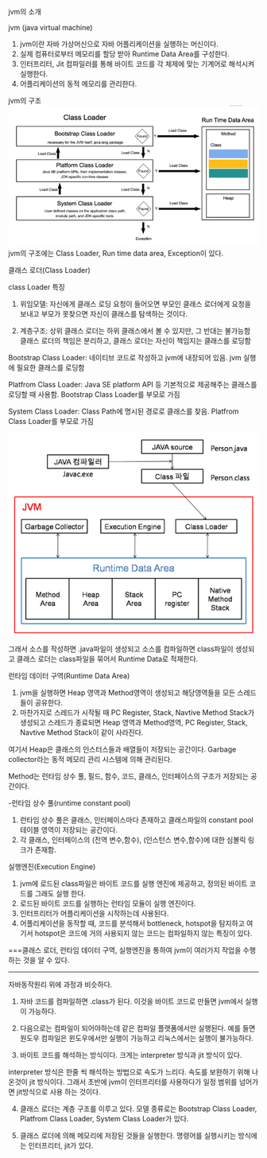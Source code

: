jvm의 소개

jvm (java virtual machine)
1. jvm이란 자바 가상머신으로 자바 어플리케이션을 실행하는 머신이다.
2. 실제 컴퓨터로부터 메모리를 할당 받아 Runtime Data Area를 구성한다.
3. 인터프리터, Jit 컴파일러를 통해 바이트 코드를 각 체제에 맞는 기계어로 해석시켜 실행한다.
4. 어플리케이션의 동적 메모리를 관리한다.

jvm의 구조
![alt text](image-2.png) jvm의 구조에는 Class Loader, Run time data area, Exception이 있다.

클래스 로더(Class Loader)

class Loader 특징

1. 위임모델: 자신에게 클래스 로딩 요청이 들어오면 부모인 클래스 로더에게 요청을 보내고 부모가 못찾으면 자신이 클래스를 탐색하는 것이다.

2. 계층구조: 상위 클래스 로더는 하위 클래스에서 볼 수 있지만, 그 반대는 불가능함 클래스 로더의 책임은 분리하고, 클래스 로더는 자신이 책임지는 클래스를 로딩함


Bootstrap Class Loader: 네이티브 코드로 작성하고 jvm에 내장되어 있음. jvm 실행에 필요한 클래스를 로딩함

Platfrom Class Loader: Java SE platform API 등 기본적으로 제공해주는 클래스를 로딩할 때 사용함. Bootstrap Class Loader를 부모로 가짐

System Class Loader: Class Path에 명시된 경로로 클래스를 찾음. Platfrom Class Loader를 부모로 가짐


![alt text](image-3.png)


그래서 소스를 작성하면 .java파일이 생성되고 소스를 컴파일하면 class파일이 생성되고 클래스 로더는 class파일을 묶어서 Runtime Data로 적재한다.

런타임 데이터 구역(Runtime Data Area)

1. jvm을 실행하면 Heap 영역과 Method영역이 생성되고 해당영역들을 모든 스레드들이 공유한다.
2. 마찬가지로 스레드가 시작될 때 PC Register, Stack, Navtive Method Stack가 생성되고 스레드가 종료되면 Heap 영역과 Method영역, PC Register, Stack, Navtive Method Stack이 같이 사라진다.

여기서 Heap은 클래스의 인스터스들과 배열들이 저장되는 공간이다.
Garbage collector라는 동적 메모리 관리 시스템에 의해 관리된다.

Method는 런타임 상수 풀, 필드, 함수, 코드, 클래스, 인터페이스의 구조가 저장되는 공간이다.

-런타임 상수 풀(runtime constant pool)

1. 런타임 상수 풀은 클래스, 인터페이스마다 존재하고 클래스파일의 constant pool 테이블 영역이 저장되는 공간이다.
2. 각 클래스, 인터페이스의 (전역 변수,함수), (인스턴스 변수,함수)에 대한 심볼릭 링크가 존재함.


실행엔진(Execution Engine)
1. jvm에 로드된 class파일은 바이트 코드를 실행 엔진에 제공하고, 정의된 바이트 코드를 그래도 실행 한다. 
2. 로드된 바이트 코드를 실행하는 런타임 모듈이 실행 엔진이다.
3. 인터프리터가 어플리케이션을 시작하는데 사용된다.
4. 어플리케이션을 동작할 때, 코드를 분석해서 bottleneck, hotspot을 탐지하고
여기서 hotspot은 코드에 거의 사용되지 않는 코드는 컴파일하지 않는 특징이 있다.

===클래스 로더, 런타임 데이터 구역, 실행엔진을 통하여 jvm이 여러가지 작업을 수행하는 것을 알 수 있다.




-------------------
자바동작원리
위에 과정과 비슷하다.

1. 자바 코드를 컴파일하면 .class가 된다. 이것을 바이트 코드로 만들면 jvm에서 실행이 가능하다.

2. 다음으로는 컴파일이 되어야하는데 같은 컴파일 플랫폼에서만 실행된다.
예를 들면 원도우 컴파일은 윈도우에서만 실행이 가능하고 리눅스에서는 실행이 불가능하다.

3. 바이트 코드를 해석하는 방식이다. 크게는 interpreter 방식과 jit 방식이 있다.

interpreter 방식은 한줄 씩 해석하는 방법으로 속도가 느리다.
속도를 보완하기 위해 나온것이 jit 방식이다.
그래서 초반에 jvm이 인터프리터를 사용하다가 일정 범위를 넘어가면 jit방식으로 사용 하는 것이다.

4. 클래스 로더는 계층 구조를 이루고 있다.
모델 종류로는 Bootstrap Class Loader, Platfrom Class Loader, System Class Loader가 있다.

5. 클래스 로더에 의해 메모리에 저장된 것들을 실행한다. 명령어를 실행시키는 방식에는 인터프리터, jit가 있다. 